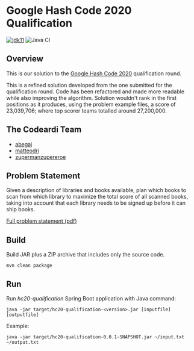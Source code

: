 # Google Hash Code 2020 Qualification

[![jdk11](https://img.shields.io/badge/java-11-blue.svg)](http://jdk.java.net/11)
![Java CI](https://github.com/matteodri/hc20-qualification/workflows/Java%20CI/badge.svg)

## Overview
This is our solution to the [Google Hash Code 2020](https://codingcompetitions.withgoogle.com/hashcode/archive) qualification round.

This is a refined solution developed from the one submitted for the qualification round. 
Code has been refactored and made more readable while also improving the algorithm.
Solution wouldn't rank in the first positions as it produces, using the problem example files, 
a score of 23,039,706; where top scorer teams totalled around 27,200,000.

## The Codeardi Team
* [abegaj](https://github.com/abegaj)
* [matteodri](https://github.com/matteodri)
* [zupermanzupereroe](https://github.com/zupermanzupereroe)

## Problem Statement
Given a description of libraries and books available, plan which books to scan from
which library to maximize the total score of all scanned books, taking into account that
each library needs to be signed up before it can ship books.

[Full problem statement (pdf)](problem/hashcode_2020_online_qualification_round.pdf)

## Build
Build JAR plus a ZIP archive that includes only the source code.

`mvn clean package`

## Run
Run _hc20-qualification_ Spring Boot application with Java command:

`java -jar target/hc20-qualification-<version>.jar [inputfile] [outputfile] `

Example:

`java -jar target/hc20-qualification-0.0.1-SNAPSHOT.jar ~/input.txt ~/output.txt `

